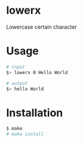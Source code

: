 # lowerx
Lowercase certain character

# Usage

```bash
# input
$> lowerx 0 Hello World

# output
$> hello World 
```

# Installation

```bash
$ make
# make install
```
